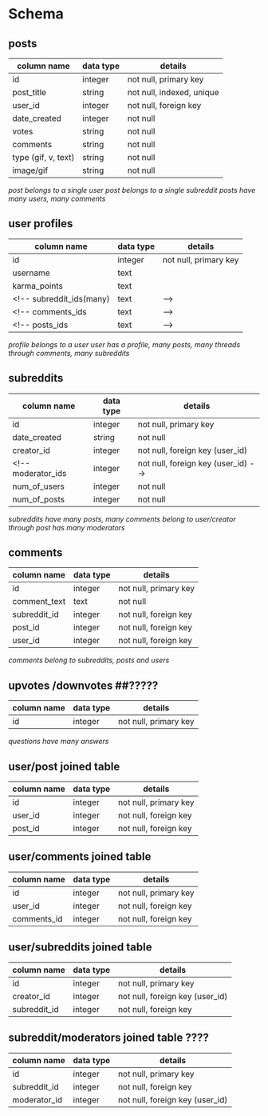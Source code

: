 # Schema

## posts
column name          | data type | details
---------------------|-----------|-----------------------
id                   | integer   | not null, primary key
post_title           | string    | not null, indexed, unique
user_id              | integer   | not null, foreign key
date_created         | integer   | not null
votes                | string    | not null
comments             | string    | not null
type (gif, v, text)  | string    | not null
image/gif            | string    | not null

*post belongs to a single user*
*post belongs to a single subreddit*
*posts have many users, many comments*

## user profiles
column name          | data type | details
---------------------|-----------|-----------------------
id                   | integer   | not null, primary key
username             | text      |
karma_points         | text      |
<!-- subreddit_ids(many)  | text      | -->
<!-- comments_ids         | text      | -->
<!-- posts_ids            | text      | -->

*profile belongs to a user*
*user has a profile, many posts, many threads through comments,*
*many subreddits*

## subreddits
column name     | data type | details
----------------|-----------|-----------------------
id              | integer   | not null, primary key
date_created    | string    | not null
creator_id      | integer   | not null, foreign key (user_id)
<!-- moderator_ids   | integer   | not null, foreign key (user_id) -->
num_of_users    | integer   | not null
num_of_posts    | integer   | not null

*subreddits have many posts, many comments*
*belong to user/creator through post*
*has many moderators*

## comments
column name     | data type | details
----------------|-----------|-----------------------
id              | integer   | not null, primary key
comment_text    | text      | not null
subreddit_id    | integer   | not null, foreign key
post_id         | integer   | not null, foreign key
user_id         | integer   | not null, foreign key

*comments belong to subreddits, posts and users*

## upvotes /downvotes ##?????
column name     | data type | details
----------------|-----------|-----------------------
id              | integer   | not null, primary key

*questions have many answers*

## user/post joined table
column name     | data type | details
----------------|-----------|-----------------------
id              | integer   | not null, primary key
user_id         | integer   | not null, foreign key
post_id         | integer   | not null, foreign key

## user/comments joined table
column name     | data type | details
----------------|-----------|-----------------------
id              | integer   | not null, primary key
user_id         | integer   | not null, foreign key
comments_id     | integer   | not null, foreign key

## user/subreddits joined table
column name     | data type | details
----------------|-----------|-----------------------
id              | integer   | not null, primary key
creator_id      | integer   | not null, foreign key (user_id)
subreddit_id    | integer   | not null, foreign key

## subreddit/moderators joined table  **????**
column name        | data type | details
-------------------|-----------|-----------------------
id                 | integer   | not null, primary key
subreddit_id       | integer   | not null, foreign key
moderator_id       | integer   | not null, foreign key (user_id)

